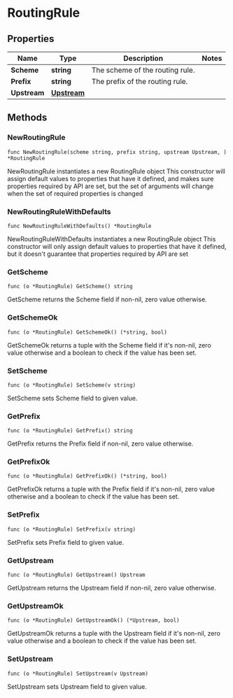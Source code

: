 # RoutingRule

## Properties

|Name | Type | Description | Notes|
|------------ | ------------- | ------------- | -------------|
|**Scheme** | **string** | The scheme of the routing rule. | |
|**Prefix** | **string** | The prefix of the routing rule. | |
|**Upstream** | [**Upstream**](Upstream.md) |  | |

## Methods

### NewRoutingRule

`func NewRoutingRule(scheme string, prefix string, upstream Upstream, ) *RoutingRule`

NewRoutingRule instantiates a new RoutingRule object
This constructor will assign default values to properties that have it defined,
and makes sure properties required by API are set, but the set of arguments
will change when the set of required properties is changed

### NewRoutingRuleWithDefaults

`func NewRoutingRuleWithDefaults() *RoutingRule`

NewRoutingRuleWithDefaults instantiates a new RoutingRule object
This constructor will only assign default values to properties that have it defined,
but it doesn't guarantee that properties required by API are set

### GetScheme

`func (o *RoutingRule) GetScheme() string`

GetScheme returns the Scheme field if non-nil, zero value otherwise.

### GetSchemeOk

`func (o *RoutingRule) GetSchemeOk() (*string, bool)`

GetSchemeOk returns a tuple with the Scheme field if it's non-nil, zero value otherwise
and a boolean to check if the value has been set.

### SetScheme

`func (o *RoutingRule) SetScheme(v string)`

SetScheme sets Scheme field to given value.


### GetPrefix

`func (o *RoutingRule) GetPrefix() string`

GetPrefix returns the Prefix field if non-nil, zero value otherwise.

### GetPrefixOk

`func (o *RoutingRule) GetPrefixOk() (*string, bool)`

GetPrefixOk returns a tuple with the Prefix field if it's non-nil, zero value otherwise
and a boolean to check if the value has been set.

### SetPrefix

`func (o *RoutingRule) SetPrefix(v string)`

SetPrefix sets Prefix field to given value.


### GetUpstream

`func (o *RoutingRule) GetUpstream() Upstream`

GetUpstream returns the Upstream field if non-nil, zero value otherwise.

### GetUpstreamOk

`func (o *RoutingRule) GetUpstreamOk() (*Upstream, bool)`

GetUpstreamOk returns a tuple with the Upstream field if it's non-nil, zero value otherwise
and a boolean to check if the value has been set.

### SetUpstream

`func (o *RoutingRule) SetUpstream(v Upstream)`

SetUpstream sets Upstream field to given value.



